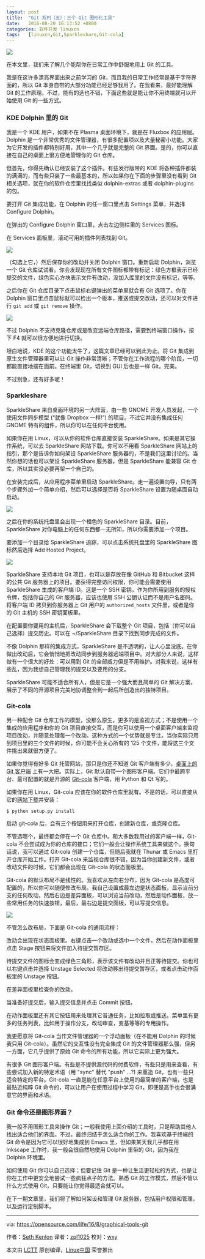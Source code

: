 ```yaml
---
layout: post
title:	"Git 系列（五）：三个 Git 图形化工具"
date:	2016-08-20 16:13:52 +0800 
categories:	软件开发 linuxcn 
tags:	[linuxcn,Git,Sparkleshare,Git-cola]
---
```



![](/Asserts/Images//attachment/album/201608/20/161304u56upgp955whzw15.png)


在本文里，我们来了解几个能帮你在日常工作中舒服地用上 Git 的工具。


我是在这许多漂亮界面出来之前学习的 Git，而且我的日常工作经常是基于字符界面的，所以 Git 本身自带的大部分功能已经足够我用了。在我看来，最好能理解 Git 的工作原理。不过，能有的选也不错，下面这些就是能让你不用终端就可以开始使用 Git 的一些方式。


### KDE Dolphin 里的 Git


我是一个 KDE 用户，如果不在 Plasma 桌面环境下，就是在 Fluxbox 的应用层。Dolphin 是一个非常优秀的文件管理器，有很多配置项以及大量秘密小功能。大家为它开发的插件都特别好用，其中一个几乎就是完整的 Git 界面。是的，你可以直接在自己的桌面上很方便地管理你的 Git 仓库。


但首先，你得先确认已经安装了这个插件。有些发行版带的 KDE 将各种插件都装的满满的，而有些只装了一些最基本的，所以如果你在下面的步骤里没有看到 Git 相关选项，就在你的软件仓库里找找类似 dolphin-extras 或者 dolphin-plugins 的包。


要打开 Git 集成功能，在 Dolphin 的任一窗口里点击 Settings 菜单，并选择 Configure Dolphin。


在弹出的 Configure Dolphin 窗口里，点击左边侧栏里的 Services 图标。


在 Services 面板里，滚动可用的插件列表找到 Git。


![](/Asserts/Images//attachment/album/201608/20/161356hrjqjhqrkrovg6vm.jpg)


（勾选上它，）然后保存你的改动并关闭 Dolphin 窗口。重新启动 Dolphin，浏览一个 Git 仓库试试看。你会发现现在所有文件图标都带有标记：绿色方框表示已经提交的文件，绿色实心方块表示文件有改动，没加入库里的文件没有标记，等等。


之后你在 Git 仓库目录下点击鼠标右键弹出的菜单里就会有 Git 选项了。你在 Dolphin 窗口里点击鼠标就可以检出一个版本，推送或提交改动，还可以对文件进行 `git add` 或 `git remove` 操作。


![](/Asserts/Images//attachment/album/201608/20/161404ant3r2u62us2tbgg.jpg)


不过 Dolphin 不支持克隆仓库或是改变远端仓库路径，需要到终端窗口操作，按下 F4 就可以很方便地进行切换。


坦白地说，KDE 的这个功能太牛了，这篇文章已经可以到此为止。将 Git 集成到原生文件管理器里可以让 Git 操作非常清晰；不管你在工作流程的哪个阶段，一切都能直接地摆在面前。在终端里 Git，切换到 GUI 后也是一样 Git。完美。


不过别急，还有好多呢！


### Sparkleshare


SparkleShare 来自桌面环境的另一大阵营，由一些 GNOME 开发人员发起，一个使用文件同步模型 (“就像 Dropbox 一样!”) 的项目。不过它并没有集成任何 GNOME 特有的组件，所以你可以在任何平台使用。


如果你在用 Linux，可以从你的软件仓库直接安装 SparkleShare。如果是其它操作系统，可以去 SparkleShare 网站下载。你可以不用看 SparkleShare 网站上的指引，那个是告诉你如何架设 SparkleShare 服务器的，不是我们这里讨论的。当然你想的话也可以架设 SparkleShare 服务器，但是 SparkleShare 能兼容 Git 仓库，所以其实没必要再架一个自己的。


在安装完成后，从应用程序菜单里启动 SparkleShare。走一遍设置向导，只有两个步骤外加一个简单介绍，然后可以选择是否将 SparkleShare 设置为随桌面自动启动。


![](/Asserts/Images//attachment/album/201608/20/161408k27257u4z73bk0y7.jpg)


之后在你的系统托盘里会出现一个橙色的 SparkleShare 目录。目前，SparkleShare 对你电脑上的任何东西都一无所知，所以你需要添加一个项目。


要添加一个目录给 SparkleShare 追踪，可以点击系统托盘里的 SparkleShare 图标然后选择 Add Hosted Project。


![](/Asserts/Images//attachment/album/201608/20/161412tb088bo3z888b77v.jpg)


SparkleShare 支持本地 Git 项目，也可以是存放在像 GitHub 和 Bitbucket 这样的公共 Git 服务器上的项目。要获得完整访问权限，你可能会需要使用 SparkleShare 生成的客户端 ID。这是一个 SSH 密钥，作为你所用到服务的授权令牌，包括你自己的 Git 服务器，应该也使用 SSH 公钥认证而不是用户名密码。将客户端 ID 拷贝到你服务器上 Git 用户的 `authorized_hosts` 文件里，或者是你的 Git 主机的 SSH 密钥面板里。


在配置要你要用的主机后，SparkleShare 会下载整个 Git 项目，包括（你可以自己选择）提交历史。可以在 ~/SparkleShare 目录下找到同步完成的文件。


不像 Dolphin 那样的集成方式，SparkleShare 是不透明的，让人心里没底。在你做出改动后，它会悄悄地把改动同步到服务器远端项目中。对大部分人来说，这样做有一个很大的好处：可以用到 Git 的全部威力但是不用维护。对我来说，这样有些乱，因为我想自己管理我的提交以及要用的分支。


SparkleShare 可能不适合所有人，但是它是一个强大而且简单的 Git 解决方案，展示了不同的开源项目完美地协调整合到一起后所创造出的独特项目。


### Git-cola


另一种配合 Git 仓库工作的模型，没那么原生，更多的是监视方式；不是使用一个集成的应用程序和你的 Git 项目直接交互，而是你可以使用一个桌面客户端来监视项目改动，并随意处理每一个改动。这种方式的一个优势就是专注。当你实际只用到项目里的三个文件的时候，你可能不会关心所有的 125 个文件，能将这三个文件挑出来就很方便了。


如果你觉得有好多 Git 托管网站，那只是你还不知道 Git 客户端有多少。[桌面上的 Git 客户端](https://git-scm.com/downloads/guis) 上有一大把。实际上，Git 默认自带一个图形客户端。它们中最跨平台、最可配置的就是开源的 [Git-cola](https://git-cola.github.io/) 客户端，用 Python 和 Qt 写的。


如果你在用 Linux，Git-cola 应该在你的软件仓库里就有。不是的话，可以直接从它的[网站下载](https://git-cola.github.io/)并安装：



```
$ python setup.py install

```

启动 git-cola 后，会有三个按钮用来打开仓库，创建新仓库，或克隆仓库。


不管选哪个，最终都会停在一个 Git 仓库中。和大多数我用过的客户端一样，Git-cola 不会尝试成为你的仓库的接口；它们一般会让操作系统工具来做这个。换句话说，我可以通过 Git-cola 创建一个仓库，但随后我就在 Thunar 或 Emacs 里打开仓库开始工作。打开 Git-cola 来监视仓库很不错，因为当你创建新文件，或者改动文件的时候，它们都会出现在 Git-cola 的状态面板里。


Git-cola 的默认布局不是线性的。我喜欢从左向右分布，因为 Git-cola 是高度可配置的，所以你可以随便修改布局。我自己设置成最左边是状态面板，显示当前分支的任何改动，然后右边是差异面板，可以浏览当前改动，然后是动作面板，放一些常用任务的快速按钮，最后，最右边是提交面板，可以写提交信息。


![](/Asserts/Images//attachment/album/201608/20/161415b0mk1z10w7zsx1kg.jpg)


不管怎么改布局，下面是 Git-cola 的通用流程：


改动会出现在状态面板里。右键点击一个改动或选中一个文件，然后在动作面板里点击 Stage 按钮来将文件加入待提交暂存区。


待提交文件的图标会变成绿色三角形，表示该文件有改动并且正等待提交。你也可以右键点击并选择 Unstage Selected 将改动移出待提交暂存区，或者点击动作面板里的 Unstage 按钮。


在差异面板里检查你的改动。


当准备好提交后，输入提交信息并点击 Commit 按钮。


在动作面板里还有其它按钮用来处理其它普通任务，比如拉取或推送。菜单里有更多的任务列表，比如用于操作分支，改动审查，变基等等的专用操作。


我更愿意将 Git-cola 当作文件管理器的一个浮动面板（在不能用 Dolphin 的时候我只用 Git-cola）。虽然它的交互性没有完全集成 Git 的文件管理器那么强，但另一方面，它几乎提供了原始 Git 命令的所有功能，所以它实际上更为强大。


有很多 Git 图形客户端。有些是不提供源代码的付费软件，有些只是用来查看，有些尝试加入新的特定术语（用 "sync" 替代 "push" ...?) 来重造 Git，也有一些只适合特定的平台。Git-cola 一直是能在任意平台上使用的最简单的客户端，也是最贴近纯粹 Git 命令的，可以让用户在使用过程中学习 Git，即便是高手也会很满意它的界面和术语。


### Git 命令还是图形界面？


我一般不用图形工具来操作 Git；一般我使用上面介绍的工具时，只是帮助其他人找出适合他们的界面。不过，最终归结于怎么适合你的工作。我喜欢基于终端的 Git 命令是因为它可以很好地集成到 Emacs 里，但如果某天我几乎都在用 Inkscape 工作时，我一般会很自然地使用 Dolphin 里带的 Git，因为我在 Dolphin 环境里。


如何使用 Git 你可以自己选择；但要记住 Git 是一种让生活更轻松的方式，也是让你在工作中更安全地尝试一些疯狂点子的方法。熟悉 Git 的工作模式，然后不管以什么方式使用 Git，只要能让你觉得最适合就可以。


在下一期文章里，我们将了解如何架设和管理 Git 服务器，包括用户权限和管理，以及运行定制脚本。




---


via: <https://opensource.com/life/16/8/graphical-tools-git>


作者：[Seth Kenlon](https://opensource.com/users/seth) 译者：[zpl1025](https://github.com/zpl1025) 校对：[wxy](https://github.com/wxy)


本文由 [LCTT](https://github.com/LCTT/TranslateProject) 原创编译，[Linux中国](https://linux.cn/) 荣誉推出
